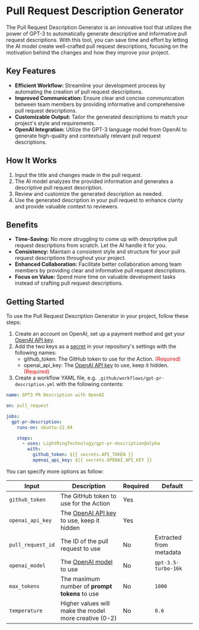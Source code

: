 # Pull Request Description Generator

The Pull Request Description Generator is an innovative tool that utilizes the power of GPT-3 to automatically generate descriptive and informative pull request descriptions. With this tool, you can save time and effort by letting the AI model create well-crafted pull request descriptions, focusing on the motivation behind the changes and how they improve your project.

## Key Features

- **Efficient Workflow:** Streamline your development process by automating the creation of pull request descriptions.
- **Improved Communication:** Ensure clear and concise communication between team members by providing informative and comprehensive pull request descriptions.
- **Customizable Output:** Tailor the generated descriptions to match your project's style and requirements.
- **OpenAI Integration:** Utilize the GPT-3 language model from OpenAI to generate high-quality and contextually relevant pull request descriptions.

## How It Works

1. Input the title and changes made in the pull request.
2. The AI model analyzes the provided information and generates a descriptive pull request description.
3. Review and customize the generated description as needed.
4. Use the generated description in your pull request to enhance clarity and provide valuable context to reviewers.

## Benefits

- **Time-Saving:** No more struggling to come up with descriptive pull request descriptions from scratch. Let the AI handle it for you.
- **Consistency:** Maintain a consistent style and structure for your pull request descriptions throughout your project.
- **Enhanced Collaboration:** Facilitate better collaboration among team members by providing clear and informative pull request descriptions.
- **Focus on Value:** Spend more time on valuable development tasks instead of crafting pull request descriptions.

## Getting Started

To use the Pull Request Description Generator in your project, follow these steps:

1. Create an account on OpenAI, set up a payment method and get your [OpenAI API key].
2. Add the two keys as a [secret] in your repository's settings with the following names:
    - github_token: The GitHub token to use for the Action. <span style="color:red;">(Required)</span>
    - openai_api_key: The [OpenAI API key] to use, keep it hidden. <span style="color:red;">(Required)</span>
3. Create a workflow YAML file, e.g. ```.github/workflows/gpt-pr-description.yml``` with the following contents:

```yaml
name: GPT3 PR Description with OpenAI

on: pull_request

jobs:
  gpt-pr-description:
    runs-on: ubuntu-22.04

    steps:
      - uses: LightRingTechnology/gpt-pr-description@alpha
        with:
          github_token: ${{ secrets.API_TOKEN }}
          openai_api_key: ${{ secrets.OPENAI_API_KEY }}
```

You can specify more options as follow:

| Input             | Description                                           | Required | Default                    |
| ----------------- | ----------------------------------------------------- | -------- | -------------------------- |
| `github_token`    | The GitHub token to use for the Action                | Yes      |                            |
| `openai_api_key`  | The [OpenAI API key] to use, keep it hidden           | Yes      |                            |
| `pull_request_id` | The ID of the pull request to use                     | No       | Extracted from metadata    |
| `openai_model`    | The [OpenAI model] to use                             | No       | `gpt-3.5-turbo-16k`            |
| `max_tokens`      | The maximum number of **prompt tokens** to use        | No       | `1000`                     |
| `temperature`     | Higher values will make the model more creative (0-2) | No       | `0.6`                      |


[OpenAI API key]: https://help.openai.com/en/articles/4936850-where-do-i-find-my-secret-api-key
[OpenAI model]: https://platform.openai.com/docs/models
[secret]: https://docs.github.com/en/actions/security-guides/encrypted-secrets
